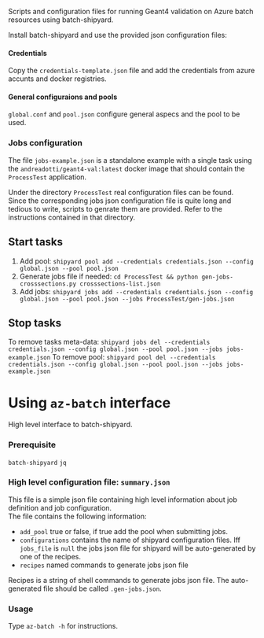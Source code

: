 Scripts and configuration files for running Geant4 validation on Azure batch
resources using batch-shipyard.

Install batch-shipyard and use the provided json configuration files:

#### Credentials
Copy the `credentials-template.json` file and add the credentials from
azure accunts and docker registries.

#### General configuraions and pools
`global.conf` and `pool.json` configure general aspecs and the pool to be
used.

### Jobs configuration
The file `jobs-example.json` is a standalone example with a single task using the 
`andreadotti/geant4-val:latest` docker image that should contain the
`ProcessTest` application.

Under the directory `ProcessTest` real configuration files can be found.  
Since the corresponding jobs json configuration file is quite long and 
tedious to write, scripts to genrate them are provided. Refer to the 
instructions contained in that directory.

## Start tasks
 1. Add pool: `shipyard pool add --credentials credentials.json --config global.json --pool pool.json`
 2. Generate jobs file if needed: `cd ProcessTest && python gen-jobs-crosssections.py crosssections-list.json`
 3. Add jobs: `shipyard jobs add --credentials credentials.json --config global.json --pool pool.json --jobs ProcessTest/gen-jobs.json`

## Stop tasks
To remove tasks meta-data: `shipyard jobs del --credentials credentials.json --config global.json --pool pool.json --jobs jobs-example.json`
To remove pool: `shipyard pool del --credentials credentials.json --config global.json --pool pool.json --jobs jobs-example.json`

# Using `az-batch` interface
High level interface to batch-shipyard.

### Prerequisite
`batch-shipyard`
`jq`
### High level configuration file: `summary.json`
This file is a simple json file containing high level information about job 
definition and job configuration.  
The file contains the following information: 

 * `add_pool` true or false, if true add the pool when submitting jobs.  
 * `configurations` contains the name of shipyard configuration files. 
   Iff `jobs_file` is `null` the jobs json file for shipyard will be 
   auto-generated by one of the recipes.
 * `recipes` named commands to generate jobs json file

Recipes is a string of shell commands to generate jobs json file. The auto-generated file
should be called `.gen-jobs.json`.

### Usage
Type `az-batch -h` for instructions.

